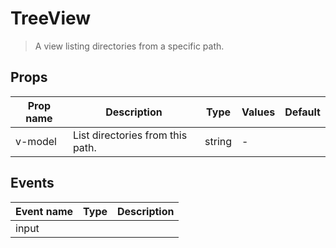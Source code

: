 # TreeView

> A view listing directories from a specific path.

## Props

| Prop name | Description                      | Type   | Values | Default |
| --------- | -------------------------------- | ------ | ------ | ------- |
| v-model   | List directories from this path. | string | -      |         |

## Events

| Event name | Type | Description |
| ---------- | ---- | ----------- |
| input      |      |
